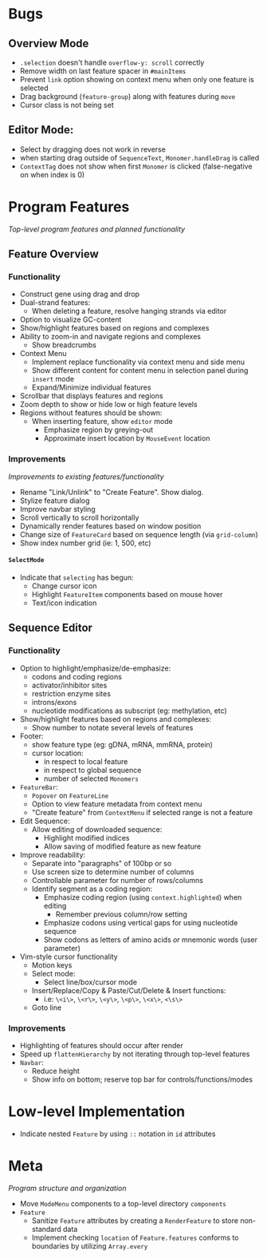 # Bugs

## Overview Mode
- `.selection` doesn't handle `overflow-y: scroll` correctly
- Remove width on last feature spacer in `#mainItems`
- Prevent `link` option showing on context menu when only one feature is selected
- Drag background (`feature-group`) along with features during `move`
- Cursor class is not being set

## Editor Mode:
- Select by dragging does not work in reverse
- when starting drag outside of `SequenceText`, `Monomer.handleDrag` is called
- `ContextTag` does not show when first `Monomer` is clicked (false-negative on when index is 0)


# Program Features
_Top-level program features and planned functionality_

## Feature Overview

### Functionality
- Construct gene using drag and drop
- Dual-strand features:
  - When deleting a feature, resolve hanging strands via editor
- Option to visualize GC-content
- Show/highlight features based on regions and complexes
- Ability to zoom-in and navigate regions and complexes
    - Show breadcrumbs
- Context Menu
    - Implement replace functionality via context menu and side menu
    - Show different content for content menu in selection panel during `insert` mode
    - Expand/Minimize individual features
- Scrollbar that displays features and regions
- Zoom depth to show or hide low or high feature levels
- Regions without features should be shown:
  - When inserting feature, show `editor` mode
    - Emphasize region by greying-out
    - Approximate insert location by `MouseEvent` location

### Improvements
_Improvements to existing features/functionality_

- Rename "Link/Unlink" to "Create Feature". Show dialog.
- Stylize feature dialog
- Improve navbar styling
- Scroll vertically to scroll horizontally
- Dynamically render features based on window position
- Change size of `FeatureCard` based on sequence length (via `grid-column`)
- Show index number grid (ie: 1, 500, etc)

#### `SelectMode`
- Indicate that `selecting` has begun:
  - Change cursor icon
  - Highlight `FeatureItem` components based on mouse hover
  - Text/icon indication


## Sequence Editor

### Functionality
- Option to highlight/emphasize/de-emphasize:
  - codons and coding regions
  - activator/inhibitor sites
  - restriction enzyme sites
  - introns/exons
  - nucleotide modifications as subscript (eg: methylation, etc)
- Show/highlight features based on regions and complexes:
  - Show number to notate several levels of features
- Footer:
  - show feature type (eg: gDNA, mRNA, mmRNA, protein)
  - cursor location:
    - in respect to local feature
    - in respect to global sequence
    - number of selected `Monomers`
- `FeatureBar`:
  - `Popover` on `FeatureLine`
  - Option to view feature metadata from context menu
  - "Create feature" from `ContextMenu` if selected range is not a feature
- Edit Sequence:
  - Allow editing of downloaded sequence:
    - Highlight modified indices
    - Allow saving of modified feature as new feature
- Improve readability:
  - Separate into "paragraphs" of 100bp or so
  - Use screen size to determine number of columns
  - Controllable parameter for number of rows/columns
  - Identify segment as a coding region:
    - Emphasize coding region (using `context.highlighted`) when editing
      - Remember previous column/row setting
    - Emphasize codons using vertical gaps for using nucleotide sequence
    - Show codons as letters of amino acids *or* mnemonic words (user parameter)
- Vim-style cursor functionality
  - Motion keys
  - Select mode:
    - Select line/box/cursor mode
  - Insert/Replace/Copy & Paste/Cut/Delete & Insert functions:
    - i.e: `\<i\>`, `\<r\>`, `\<y\>`, `\<p\>`, `\<x\>`, `<\s\>`
  - Goto line

### Improvements
- Highlighting of features should occur after render
- Speed up `flattenHierarchy` by not iterating through top-level features
- `Navbar`:
  - Reduce height
  - Show info on bottom; reserve top bar for controls/functions/modes


# Low-level Implementation
- Indicate nested `Feature` by using `::` notation in `id` attributes

# Meta
_Program structure and organization_

- Move `ModeMenu` components to a top-level directory `components`
- `Feature`
  - Sanitize `Feature` attributes by creating a `RenderFeature` to store non-standard data
  - Implement checking `location` of `Feature.features` conforms to boundaries by utilizing `Array.every`